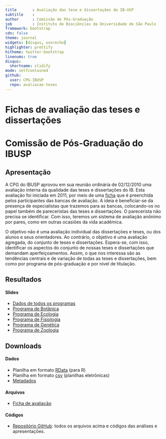 ```yaml
---
title       : Avaliação das tese e dissertações do IB-USP
subtitle    : 
author      : Comissão de Pós-Graduação
job         : Instituto de Biociências da Universidade de São Paulo
framework: bootstrap
cdn: false
theme: journal
widgets: [disqus, userecho]
highlighter: prettify
hitheme: twitter-bootstrap
linenums: true
disqus:
  shortname: slidify
mode: selfcontained
github:
  user: CPG-IBUSP
  repo: avaliacao-teses
---
```


# Fichas de avaliação das teses e dissertações
# Comissão de Pós-Graduação do IBUSP
## Apresentação

A CPG do IBUSP aprovou em sua reunião ordinária de 02/12/2010 uma
avaliação interna da qualidade das teses e dissertações do IB. Esta
avaliação foi iniciada em 2011, por meio de uma [ficha](./files/ficha.pdf) que é preenchida
pelos participantes das bancas de avaliação. A
ideia é beneficiar-se da presença de especialistas 
que trazemos para as bancas, colocando-os no papel também
de pareceristas das teses e dissertações. O parecerista não precisa se
identificar. Com isso, teremos um sistema de avaliação anônimo por
pares, como em outras ocasiões da vida acadêmica.

O objetivo não é uma avaliação
individual das dissertações e teses, ou dos alunos e seus
orientadores. Ao contrário, o objetivo é uma avaliação agregada, do
conjunto de teses e dissertações. Espera-se, com isso, identificar os
aspectos do conjunto de nossas teses e dissertações que demandam
aperfeiçoamentos. Assim, o que nos interessa são as tendências
centrais e de variação de todas as teses e dissertações, bem como por
programa de pós-graduação e por nível de titulação. 

## Resultados

#### Slides
- [Dados de todos os programas](./geral/slides_geral.html)
- [Programa de Botânica](./botanica/slides_botanica.html)
- [Programa de Ecologia](./ecologia/slides_ecologia.html)
- [Programa de Fisiologia](./fisiologia/slides_fisiologia.html)
- [Programa de Genética](./genetica/slides_genetica.html)
- [Programa de Zoologia](./zoologia/slides_zoologia.html)

## Downloads

#### Dados
- Planilha em formato [RData](./files/ficha.RData) (para R)
- Planilha em formato [csv](./files/ficha_avaliacao_CPG_IB.csv) (planilhas eletrônicas)
- [Metadados](./files/metadata.html)

#### Arquivos
 - [Ficha de avaliação](./files/ficha.pdf)

#### Códigos
 - [Repositório GitHub](https://github.com/CPG-IBUSP/avaliacao-teses): todos os arquivos acima e códigos 
das análises e apresentações.
